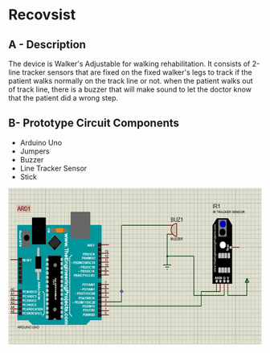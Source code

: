 # Recovsist

## A - Description
The device is Walker's Adjustable for walking rehabilitation. It consists of 2-line tracker sensors that are fixed on the fixed walker's legs to track if the patient walks normally on the track line or not. when the patient walks out of track line, there is a buzzer that will make sound to let the doctor know that the patient did a wrong step.

## B- Prototype Circuit Components

-	Arduino Uno
-	Jumpers
-	Buzzer
-	Line Tracker Sensor
-	Stick


![img_8.png](img_8.png)